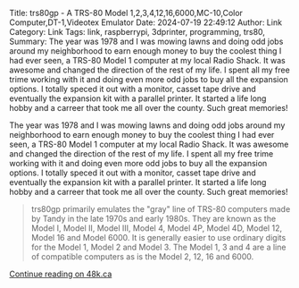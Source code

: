 Title: trs80gp - A TRS-80 Model 1,2,3,4,12,16,6000,MC-10,Color Computer,DT-1,Videotex Emulator
Date: 2024-07-19 22:49:12
Author: Link
Category: Link
Tags: link, raspberrypi, 3dprinter, programming, trs80,
Summary: The year was 1978 and I was mowing lawns and doing odd jobs around my neighborhood to earn enough money to buy the coolest thing I had ever seen, a TRS-80 Model 1 computer at my local Radio Shack. It was awesome and changed the direction of the rest of my life. I spent all my free trime working with it and doing even more odd jobs to buy all the expansion options. I totally speced it out with a monitor, casset tape drive and eventually the expansion kit with a parallel printer. It started a life long hobby and a carreer that took me all over the county. Such great memories!

The year was 1978 and I was mowing lawns and doing odd jobs around my neighborhood to earn enough money to buy the coolest thing I had ever seen, a TRS-80 Model 1 computer at my local Radio Shack. It was awesome and changed the direction of the rest of my life. I spent all my free trime working with it and doing even more odd jobs to buy all the expansion options. I totally speced it out with a monitor, casset tape drive and eventually the expansion kit with a parallel printer. It started a life long hobby and a carreer that took me all over the county. Such great memories!

> trs80gp primarily emulates the "gray" line of TRS-80 computers made by Tandy in the late 1970s and early 1980s. They are known as the Model I, Model II, Model III, Model 4, Model 4P, Model 4D, Model 12, Model 16 and Model 6000. It is generally easier to use ordinary digits for the Model 1, Model 2 and Model 3. The Model 1, 3 and 4 are a line of compatible computers as is the Model 2, 12, 16 and 6000.

[Continue reading on 48k.ca](http://48k.ca/trs80gp.html)
